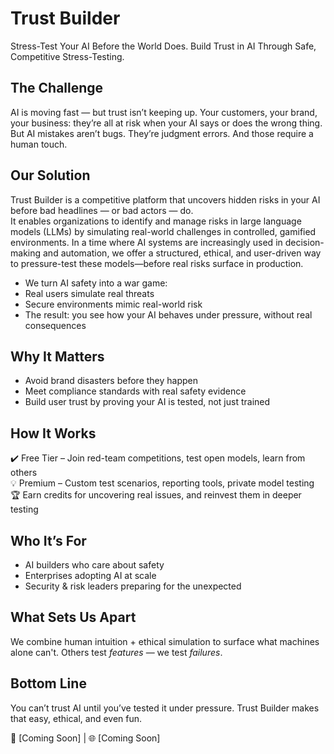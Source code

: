 # Trust Builder

Stress-Test Your AI Before the World Does. Build Trust in AI Through Safe, Competitive Stress-Testing.

## The Challenge

AI is moving fast — but trust isn’t keeping up. Your customers, your brand, your business: they’re all at risk when
your AI says or does the wrong thing. But AI mistakes aren’t bugs. They’re judgment errors. And those require a human touch.

## Our Solution

Trust Builder is a competitive platform that uncovers hidden risks in your AI before bad headlines — or bad actors — do. \
It enables organizations to identify and manage risks in large language models (LLMs) by simulating real-world challenges 
in controlled, gamified environments. In a time where AI systems are increasingly used in decision-making and automation,
we offer a structured, ethical, and user-driven way to pressure-test these models—before real risks surface in production.

- We turn AI safety into a war game:
- Real users simulate real threats
- Secure environments mimic real-world risk
- The result: you see how your AI behaves under pressure, without real consequences

## Why It Matters

- Avoid brand disasters before they happen
- Meet compliance standards with real safety evidence
- Build user trust by proving your AI is tested, not just trained

## How It Works

✔️ Free Tier – Join red-team competitions, test open models, learn from others \
💡 Premium – Custom test scenarios, reporting tools, private model testing \
🏆 Earn credits for uncovering real issues, and reinvest them in deeper testing

## Who It’s For

- AI builders who care about safety
- Enterprises adopting AI at scale
- Security & risk leaders preparing for the unexpected

## What Sets Us Apart

We combine human intuition + ethical simulation to surface what machines alone can't.
Others test _features_ — we test _failures_.

## Bottom Line

You can’t trust AI until you’ve tested it under pressure. Trust Builder makes that easy, ethical, and even fun.

📩 [Coming Soon] | 🌐 [Coming Soon]
